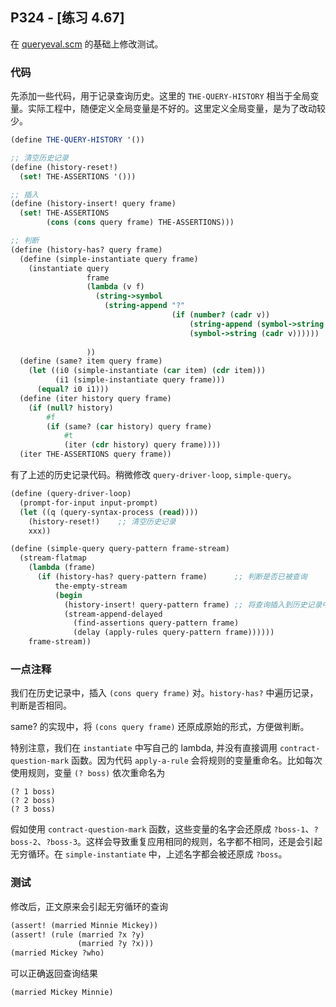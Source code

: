 ## P324 - [练习 4.67]

在 [queryeval.scm](./queryeval.scm) 的基础上修改测试。

### 代码

先添加一些代码，用于记录查询历史。这里的 `THE-QUERY-HISTORY` 相当于全局变量。实际工程中，随便定义全局变量是不好的。这里定义全局变量，是为了改动较少。

``` Scheme
(define THE-QUERY-HISTORY '())

;; 清空历史记录
(define (history-reset!)
  (set! THE-ASSERTIONS '()))

;; 插入
(define (history-insert! query frame)
  (set! THE-ASSERTIONS 
        (cons (cons query frame) THE-ASSERTIONS)))

;; 判断
(define (history-has? query frame)
  (define (simple-instantiate query frame)
    (instantiate query
                 frame
                 (lambda (v f)
                   (string->symbol
                     (string-append "?" 
                                    (if (number? (cadr v))
                                        (string-append (symbol->string (caddr v)))
                                        (symbol->string (cadr v))))))
                 
                 ))
  (define (same? item query frame)
    (let ((i0 (simple-instantiate (car item) (cdr item)))
          (i1 (simple-instantiate query frame)))
      (equal? i0 i1)))
  (define (iter history query frame)
    (if (null? history)
        #f
        (if (same? (car history) query frame)
            #t
            (iter (cdr history) query frame))))
  (iter THE-ASSERTIONS query frame))
```

有了上述的历史记录代码。稍微修改 `query-driver-loop`, `simple-query`。

``` Scheme
(define (query-driver-loop)
  (prompt-for-input input-prompt)
  (let ((q (query-syntax-process (read))))
    (history-reset!)    ;; 清空历史记录
    xxx))

(define (simple-query query-pattern frame-stream)
  (stream-flatmap
    (lambda (frame)
      (if (history-has? query-pattern frame)      ;; 判断是否已被查询
          the-empty-stream
          (begin 
            (history-insert! query-pattern frame) ;; 将查询插入到历史记录中
            (stream-append-delayed
              (find-assertions query-pattern frame)
              (delay (apply-rules query-pattern frame))))))
    frame-stream))
```    

### 一点注释

我们在历史记录中，插入 `(cons query frame)` 对。`history-has?` 中遍历记录，判断是否相同。

same? 的实现中，将 `(cons query frame)` 还原成原始的形式，方便做判断。

特别注意，我们在 `instantiate` 中写自己的 lambda, 并没有直接调用 `contract-question-mark` 函数。因为代码 `apply-a-rule` 会将规则的变量重命名。比如每次使用规则，变量 `(? boss)` 依次重命名为

```
(? 1 boss)
(? 2 boss)
(? 3 boss)
```

假如使用 `contract-question-mark` 函数，这些变量的名字会还原成 `?boss-1`、`?boss-2`、`?boss-3`。这样会导致重复应用相同的规则，名字都不相同，还是会引起无穷循环。在 `simple-instantiate` 中，上述名字都会被还原成 `?boss`。

### 测试

修改后，正文原来会引起无穷循环的查询

``` Scheme
(assert! (married Minnie Mickey))
(assert! (rule (married ?x ?y)
               (married ?y ?x)))
(married Mickey ?who)
```

可以正确返回查询结果

``` Scheme
(married Mickey Minnie)
```
